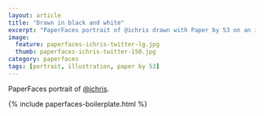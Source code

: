 ```yaml
---
layout: article
title: "Drawn in black and white"
excerpt: "PaperFaces portrait of @ichris drawn with Paper by 53 on an iPad."
image: 
  feature: paperfaces-ichris-twitter-lg.jpg
  thumb: paperfaces-ichris-twitter-150.jpg
category: paperfaces
tags: [portrait, illustration, paper by 53]
---
```


PaperFaces portrait of [@ichris](http://twitter.com/ichris).

{% include paperfaces-boilerplate.html %}